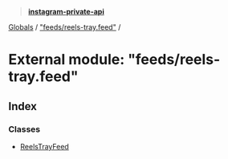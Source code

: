 > **[instagram-private-api](../README.md)**

[Globals](../README.md) / ["feeds/reels-tray.feed"](_feeds_reels_tray_feed_.md) /

# External module: "feeds/reels-tray.feed"

## Index

### Classes

* [ReelsTrayFeed](../classes/_feeds_reels_tray_feed_.reelstrayfeed.md)